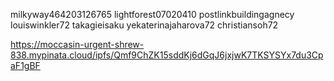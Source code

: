 milkyway464203126765
lightforest07020410
postlinkbuildingagnecy
louiswinkler72
takagieisaku
yekaterinajaharova72
christiansoh72

https://moccasin-urgent-shrew-838.mypinata.cloud/ipfs/Qmf9ChZK15sddKj6dGqJ6jxjwK7TKSYSYx7du3CpaF1gBF
